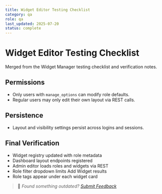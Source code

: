 ```yaml
---
title: Widget Editor Testing Checklist
category: qa
role: qa
last_updated: 2025-07-20
status: complete
---
```


# Widget Editor Testing Checklist

Merged from the Widget Manager testing checklist and verification notes.

## Permissions
- Only users with `manage_options` can modify role defaults.
- Regular users may only edit their own layout via REST calls.

## Persistence
- Layout and visibility settings persist across logins and sessions.

## Final Verification
- Widget registry updated with role metadata
- Dashboard layout endpoints registered
- Admin editor loads roles and widgets via REST
- Role filter dropdown limits Add Widget results
- Role tags appear under each widget card

> 💬 *Found something outdated? [Submit Feedback](../feedback.md)*
